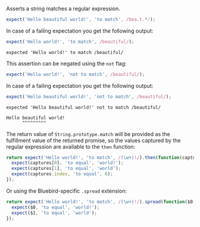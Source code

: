 Asserts a string matches a regular expression.

```js
expect('Hello beautiful world!', 'to match', /bea.t.*/);
```

In case of a failing expectation you get the following output:

```js
expect('Hello world!', 'to match', /beautiful/);
```

```output
expected 'Hello world!' to match /beautiful/
```

This assertion can be negated using the `not` flag:

```js
expect('Hello world!', 'not to match', /beautiful/);
```

In case of a failing expectation you get the following output:

```js
expect('Hello beautiful world!', 'not to match', /beautiful/);
```

```output
expected 'Hello beautiful world!' not to match /beautiful/

Hello beautiful world!
      ^^^^^^^^^
```

The return value of `String.prototype.match` will be provided as the fulfillment
value of the returned promise, so the values captured by the regular expression
are available to the `then` function:

<!-- unexpected-markdown async:true -->
```js
return expect('Hello world!', 'to match', /(\w+)!/).then(function(captures) {
  expect(captures[0], 'to equal', 'world!');
  expect(captures[1], 'to equal', 'world');
  expect(captures.index, 'to equal', 6);
});
```

Or using the Bluebird-specific `.spread` extension:

<!-- unexpected-markdown async:true -->
```js
return expect('Hello world!', 'to match', /(\w+)!/).spread(function($0, $1) {
  expect($0, 'to equal', 'world!');
  expect($1, 'to equal', 'world');
});
```
